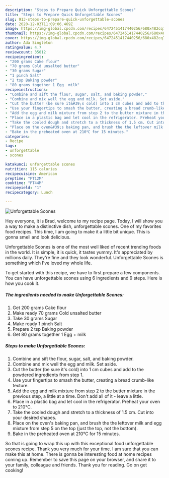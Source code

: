```yaml
---
description: "Steps to Prepare Quick Unforgettable Scones"
title: "Steps to Prepare Quick Unforgettable Scones"
slug: 913-steps-to-prepare-quick-unforgettable-scones
date: 2020-12-03T11:09:06.469Z
image: https://img-global.cpcdn.com/recipes/6472451417440256/680x482cq70/unforgettable-scones-recipe-main-photo.jpg
thumbnail: https://img-global.cpcdn.com/recipes/6472451417440256/680x482cq70/unforgettable-scones-recipe-main-photo.jpg
cover: https://img-global.cpcdn.com/recipes/6472451417440256/680x482cq70/unforgettable-scones-recipe-main-photo.jpg
author: Ada Singleton
ratingvalue: 4.7
reviewcount: 35012
recipeingredient:
- "200 grams Cake flour"
- "70 grams Cold unsalted butter"
- "30 grams Sugar"
- "1 pinch Salt"
- "2 tsp Baking powder"
- "80 grams together 1 Egg  milk"
recipeinstructions:
- "Combine and sift the flour, sugar, salt, and baking powder."
- "Combine and mix well the egg and milk. Set aside."
- "Cut the butter (be sure it&#39;s cold) into 1 cm cubes and add to the powdered ingredients from step 1."
- "Use your fingertips to smash the butter, creating a bread crumb-like texture."
- "Add the egg and milk mixture from step 2 to the butter mixture in the previous step, a little at a time. Don&#39;t add all of it - leave a little."
- "Place in a plastic bag and let cool in the refrigerator. Preheat your oven to 210℃."
- "Take the cooled dough and stretch to a thickness of 1.5 cm. Cut into your desired shapes."
- "Place on the oven&#39;s baking pan, and brush the the leftover milk and egg mixture from step 5 on the top (just the top, not the bottom)."
- "Bake in the preheated oven at 210℃ for 15 minutes."
categories:
- Recipe
tags:
- unforgettable
- scones

katakunci: unforgettable scones 
nutrition: 115 calories
recipecuisine: American
preptime: "PT12M"
cooktime: "PT44M"
recipeyield: "1"
recipecategory: Lunch

---
```



![Unforgettable Scones](https://img-global.cpcdn.com/recipes/6472451417440256/680x482cq70/unforgettable-scones-recipe-main-photo.jpg)

Hey everyone, it is Brad, welcome to my recipe page. Today, I will show you a way to make a distinctive dish, unforgettable scones. One of my favorites food recipes. This time, I am going to make it a little bit unique. This is gonna smell and look delicious.

Unforgettable Scones is one of the most well liked of recent trending foods in the world. It is simple, it is quick, it tastes yummy. It's appreciated by millions daily. They're fine and they look wonderful. Unforgettable Scones is something which I've loved my whole life.




To get started with this recipe, we have to first prepare a few components. You can have unforgettable scones using 6 ingredients and 9 steps. Here is how you cook it.

<!--inarticleads1-->

##### The ingredients needed to make Unforgettable Scones:

1. Get 200 grams Cake flour
1. Make ready 70 grams Cold unsalted butter
1. Take 30 grams Sugar
1. Make ready 1 pinch Salt
1. Prepare 2 tsp Baking powder
1. Get 80 grams together 1 Egg + milk




<!--inarticleads2-->

##### Steps to make Unforgettable Scones:

1. Combine and sift the flour, sugar, salt, and baking powder.
1. Combine and mix well the egg and milk. Set aside.
1. Cut the butter (be sure it&#39;s cold) into 1 cm cubes and add to the powdered ingredients from step 1.
1. Use your fingertips to smash the butter, creating a bread crumb-like texture.
1. Add the egg and milk mixture from step 2 to the butter mixture in the previous step, a little at a time. Don&#39;t add all of it - leave a little.
1. Place in a plastic bag and let cool in the refrigerator. Preheat your oven to 210℃.
1. Take the cooled dough and stretch to a thickness of 1.5 cm. Cut into your desired shapes.
1. Place on the oven&#39;s baking pan, and brush the the leftover milk and egg mixture from step 5 on the top (just the top, not the bottom).
1. Bake in the preheated oven at 210℃ for 15 minutes.




So that is going to wrap this up with this exceptional food unforgettable scones recipe. Thank you very much for your time. I am sure that you can make this at home. There is gonna be interesting food at home recipes coming up. Remember to save this page on your browser, and share it to your family, colleague and friends. Thank you for reading. Go on get cooking!
